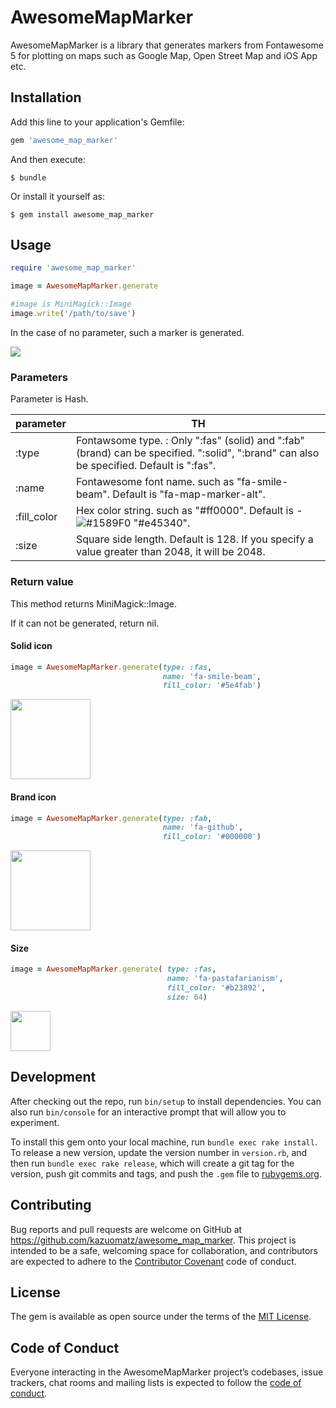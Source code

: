 # AwesomeMapMarker

AwesomeMapMarker is a library that generates markers from Fontawesome 5 for plotting on maps such as Google Map, Open Street Map and iOS App etc.

## Installation

Add this line to your application's Gemfile:

```ruby
gem 'awesome_map_marker'
```

And then execute:

    $ bundle

Or install it yourself as:

    $ gem install awesome_map_marker

## Usage


```ruby
require 'awesome_map_marker'

image = AwesomeMapMarker.generate

#image is MiniMagick::Image
image.write('/path/to/save')
```

In the case of no parameter, such a marker is generated.

<img src="https://user-images.githubusercontent.com/2704723/52211823-4f47f280-28ce-11e9-985c-da6eb7a97f30.png"/>

### Parameters

Parameter is Hash.

|  parameter  |  TH  |
| ---- | ---- |
|  :type  |  Fontawsome type. : Only ":fas" (solid) and ":fab" (brand) can be specified. ":solid", ":brand" can also be specified. Default is ":fas". |
|  :name  |  Fontawesome font name. such as "fa-smile-beam". Default is "fa-map-marker-alt". |
|  :fill_color  |  Hex color string. such as "#ff0000". Default is - ![#1589F0](https://placehold.it/15/e45340/000000?text=+)  "#e45340". |
|  :size  |  Square side length. Default is 128. If you specify a value greater than 2048, it will be 2048.|


### Return value

This method returns MiniMagick::Image. 

If it can not be generated, return nil.


#### Solid icon

```ruby
image = AwesomeMapMarker.generate(type: :fas,
                                  name: 'fa-smile-beam',
                                  fill_color: '#5e4fab')
```

<img src="https://user-images.githubusercontent.com/2704723/52199531-bc955c80-28a9-11e9-9d60-77f562fd9e8d.png" width="128"/>


#### Brand icon

```ruby
image = AwesomeMapMarker.generate(type: :fab,
                                  name: 'fa-github',
                                  fill_color: '#000000')
```

<img src="https://user-images.githubusercontent.com/2704723/52200171-5a3d5b80-28ab-11e9-9958-6e5142bc8c12.png" width="128"/>

#### Size

```ruby
image = AwesomeMapMarker.generate( type: :fas,
                                   name: 'fa-pastafarianism',
                                   fill_color: '#b23892',
                                   size: 64)
```
<img src="https://user-images.githubusercontent.com/2704723/52200581-81485d00-28ac-11e9-97f8-7aad9e251152.png" width="64"/>

## Development

After checking out the repo, run `bin/setup` to install dependencies. You can also run `bin/console` for an interactive prompt that will allow you to experiment.

To install this gem onto your local machine, run `bundle exec rake install`. To release a new version, update the version number in `version.rb`, and then run `bundle exec rake release`, which will create a git tag for the version, push git commits and tags, and push the `.gem` file to [rubygems.org](https://rubygems.org).

## Contributing

Bug reports and pull requests are welcome on GitHub at https://github.com/kazuomatz/awesome_map_marker. This project is intended to be a safe, welcoming space for collaboration, and contributors are expected to adhere to the [Contributor Covenant](http://contributor-covenant.org) code of conduct.

## License

The gem is available as open source under the terms of the [MIT License](https://opensource.org/licenses/MIT).

## Code of Conduct

Everyone interacting in the AwesomeMapMarker project’s codebases, issue trackers, chat rooms and mailing lists is expected to follow the [code of conduct](https://github.com/[USERNAME]/awesome_map_marker/blob/master/CODE_OF_CONDUCT.md).

